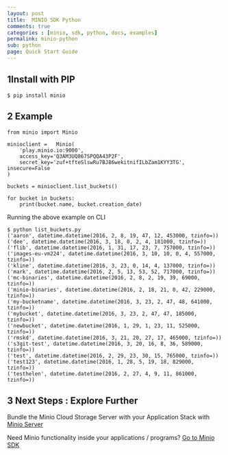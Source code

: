 ```yaml
---
layout: post
title:  MINIO SDK Python
comments: true
categories : [minio, sdk, python, docs, examples]
permalink: minio-python 
sub: python 
page: Quick Start Guide
---
```

 
## <span>1</span>Install with PIP

<pre><code class="language-bash">$ pip install minio</code></pre>

## <span>2</span> Example

<pre class="code-toolbar m-b-10"><code class="language-python">from minio import Minio

minioclient =   Minio(
    'play.minio.io:9000',
    access_key='Q3AM3UQ867SPQQA43P2F',
    secret_key='zuf+tfteSlswRu7BJ86wekitnifILbZam1KYY3TG', insecure=False 
)

buckets = minioclient.list_buckets()

for bucket in buckets:
    print(bucket.name, bucket.creation_date)</code></pre>
	
 
Running the above example on CLI

<pre class="code-toolbar m-b-10"><code class="language-python">$ python list_buckets.py
('aaron', datetime.datetime(2016, 2, 8, 19, 47, 12, 453000, tzinfo=<UTC>))
('dee', datetime.datetime(2016, 3, 18, 0, 2, 4, 181000, tzinfo=<UTC>))
('flib', datetime.datetime(2016, 1, 31, 17, 23, 7, 757000, tzinfo=<UTC>))
('images-eu-vm224', datetime.datetime(2016, 3, 10, 10, 0, 4, 557000, tzinfo=<UTC>))
('kline', datetime.datetime(2016, 3, 23, 0, 14, 4, 137000, tzinfo=<UTC>))
('mark', datetime.datetime(2016, 2, 5, 13, 53, 52, 717000, tzinfo=<UTC>))
('mc-binaries', datetime.datetime(2016, 2, 8, 2, 19, 39, 69000, tzinfo=<UTC>))
('minio-binaries', datetime.datetime(2016, 2, 18, 21, 0, 42, 229000, tzinfo=<UTC>))
('my-bucketname', datetime.datetime(2016, 3, 23, 2, 47, 48, 641000, tzinfo=<UTC>))
('mybucket', datetime.datetime(2016, 3, 23, 2, 47, 47, 185000, tzinfo=<UTC>))
('newbucket', datetime.datetime(2016, 1, 29, 1, 23, 11, 525000, tzinfo=<UTC>))
('rmskd', datetime.datetime(2016, 3, 21, 20, 27, 17, 465000, tzinfo=<UTC>))
('s3git-test', datetime.datetime(2016, 3, 20, 16, 8, 36, 589000, tzinfo=<UTC>))
('test', datetime.datetime(2016, 2, 29, 23, 30, 15, 765000, tzinfo=<UTC>))
('test123', datetime.datetime(2016, 1, 28, 5, 19, 18, 829000, tzinfo=<UTC>))
('testhelen', datetime.datetime(2016, 2, 27, 4, 9, 11, 861000, tzinfo=<UTC>))
</code></pre></li>
</ul>	
 
## <span>3</span> Next Steps : Explore Further

Bundle the Minio Cloud Storage Server with your Application Stack with <a href="minio-server.html"> Minio Server</a>

Need Minio functionality inside your applications / programs? <a href="minio-sdk.html"> Go to Minio SDK</a>